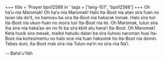 +++
title = 'Prayer bpn12568 in '
tags = ['lang-107', 'bpn12568']
+++
Oh ha’u-nia Maromak! Oh ha’u-nia Maromak! Halo Ita-Boot nia atan sira fuan no laran ida de’it, no hamosu ba sira Ita-Boot nia hakarak tomak. Halo sira tuir Ita-Boot nia ukun-fuan no moris tuir Ita-Boot nia lei. Oh Maromak, tulun sira iha sira-nia haka’as-an no fó ba sira kbiit atu hana’i Ita-Boot. Oh Maromak! Keta husik sira mesak, maibé hatudu dalan ba sira liuhosi naroman husi Ita-Boot nia koñesimentu no halo sira-nia fuan haksolok ho Ita-Boot nia domin. Tebes duni, Ita-Boot mak sira-nia Tulun-na’in no sira-nia Na’i.

-- Bahá'u'lláh
